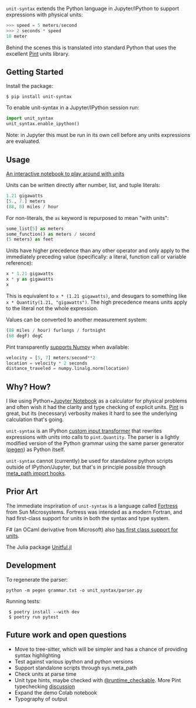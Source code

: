 `unit-syntax` extends the Python language in Jupyter/IPython to support expressions with physical units:

```python
>>> speed = 5 meters/second
>>> 2 seconds * speed
10 meter
```

Behind the scenes this is translated into standard Python that uses the excellent [Pint](https://pint.readthedocs.io/) units library.

## Getting Started

Install the package:

```shell
$ pip install unit-syntax
```

To enable unit-syntax in a Jupyter/IPython session run:

```python
import unit_syntax
unit_syntax.enable_ipython()
```

Note: in Jupyter this must be run in its own cell before any units expressions are evaluated.

## Usage

[An interactive notebook to play around with units](https://colab.research.google.com/drive/1PInyLGZHnUzEuUVgMsLrUUNdCurXK7v1#scrollTo=JszzXmATY0TV)

Units can be written directly after number, list, and tuple literals:

```python
1.21 gigawatts
[5., 7.] meters
(88, 0) miles / hour
```

For non-literals, the `as` keyword is repurposed to mean "with units":

```python
some_list[5] as meters
some_function() as meters / second
(5 meters) as feet
```

Units have higher precedence than any other operator and only apply to the immediately preceding value (specifically: a literal, function call or variable reference):

```python
x * 1.21 gigawatts
x * y as gigawatts
x 
```

This is equivalent to `x * (1.21 gigawatts)`, and desugars to something like `x * Quantity(1.21, "gigawatts")`. The high precedence means units apply to the literal not the whole expression.

Values can be converted to another measurement system:

```python
(88 miles / hour) furlongs / fortnight
(68 degF) degC
```

Pint transparently [supports Numpy](https://pint.readthedocs.io/en/stable/user/numpy.html) when available:

```python
velocity = [5, 7] meters/second**2
location = velocity * 2 seconds
distance_traveled = numpy.linalg.norm(location)
```

## Why? How?

I like using Python+[Jupyter Notebook](https://jupyter.org/) as a calculator for physical problems and often wish it had the clarity and type checking of explicit units. [Pint](https://pint.readthedocs.io/) is great, but its (necessary) verbosity makes it hard to see the underlying calculation that's going.

`unit-syntax` is an IPython [custom input transformer](https://ipython.readthedocs.io/en/stable/config/inputtransforms.html) that rewrites expressions with units into calls to `pint.Quantity`. The parser is a lightly modified version of the Python grammar using the same parser generator ([pegen](https://github.com/we-like-parsers/pegen)) as Python itself.

`unit-syntax` cannot (currently) be used for standalone python scripts outside of IPython/Jupyter, but that's in principle possible through [meta_path import hooks](https://docs.python.org/3/reference/import.html#the-meta-path).

## Prior Art

The immediate inspriration of `unit-syntax` is a language called [Fortress](https://citeseerx.ist.psu.edu/viewdoc/download?doi=10.1.1.180.6323&rep=rep1&type=pdf) from Sun Microsystems. Fortress was intended as a modern Fortran, and had first-class support for units in both the syntax and type system.

F# (an OCaml derivative from Microsoft) also [has first class support for units](https://en.wikibooks.org/wiki/F_Sharp_Programming/Units_of_Measure).

The Julia package [Unitful.jl](http://painterqubits.github.io/Unitful.jl/stable/)

## Development

To regenerate the parser:

`python -m pegen grammar.txt -o unit_syntax/parser.py`

Running tests:

```
 $ poetry install --with dev
 $ poetry run pytest
```

## Future work and open questions

- Move to tree-sitter, which will be simpler and has a chance of providing syntax highlighting
- Test against various ipython and python versions
- Support standalone scripts through sys.meta_path
- Check units at parse time
- Unit type hints, maybe checked with [@runtime_checkable](https://docs.python.org/3/library/typing.html#typing.runtime_checkable). More Pint typechecking [discussion](https://github.com/hgrecco/pint/issues/1166)
- Expand the demo Colab notebook
- Typography of output
